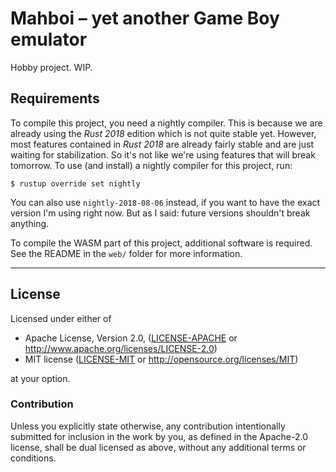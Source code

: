 Mahboi – yet another Game Boy emulator
======================================

Hobby project. WIP.


## Requirements

To compile this project, you need a nightly compiler. This is because we are already using the *Rust 2018* edition which is not quite stable yet. However, most features contained in *Rust 2018* are already fairly stable and are just waiting for stabilization. So it's not like we're using features that will break tomorrow. To use (and install) a nightly compiler for this project, run:

```
$ rustup override set nightly
```

You can also use `nightly-2018-08-06` instead, if you want to have the exact version I'm using right now. But as I said: future versions shouldn't break anything.

To compile the WASM part of this project, additional software is required. See the README in the `web/` folder for more information.

---

## License

Licensed under either of

 * Apache License, Version 2.0, ([LICENSE-APACHE](LICENSE-APACHE) or http://www.apache.org/licenses/LICENSE-2.0)
 * MIT license ([LICENSE-MIT](LICENSE-MIT) or http://opensource.org/licenses/MIT)

at your option.

### Contribution

Unless you explicitly state otherwise, any contribution intentionally submitted
for inclusion in the work by you, as defined in the Apache-2.0 license, shall
be dual licensed as above, without any additional terms or conditions.
